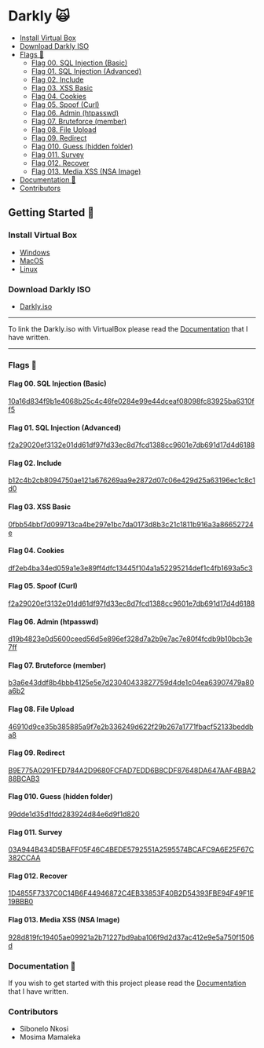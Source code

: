 # Darkly 🙀 <!-- omit in toc -->

- [Install Virtual Box](#install-virtual-box)
- [Download Darkly ISO](#download-darkly-iso)
- [Flags 🏴](#flags-)
  - [Flag 00. SQL Injection (Basic)](#flag-00-sql-injection-basic)
  - [Flag 01. SQL Injection (Advanced)](#flag-01-sql-injection-advanced)
  - [Flag 02. Include](#flag-02-include)
  - [Flag 03. XSS Basic](#flag-03-xss-basic)
  - [Flag 04. Cookies](#flag-04-cookies)
  - [Flag 05. Spoof (Curl)](#flag-05-spoof-curl)
  - [Flag 06. Admin (htpasswd)](#flag-06-admin-htpasswd)
  - [Flag 07. Bruteforce (member)](#flag-07-bruteforce-member)
  - [Flag 08. File Upload](#flag-08-file-upload)
  - [Flag 09. Redirect](#flag-09-redirect)
  - [Flag 010. Guess (hidden folder)](#flag-010-guess-hidden-folder)
  - [Flag 011. Survey](#flag-011-survey)
  - [Flag 012. Recover](#flag-012-recover)
  - [Flag 013. Media XSS (NSA Image)](#flag-013-media-xss-nsa-image)
- [Documentation 📘](#documentation-)
- [Contributors](#contributors)

## Getting Started 👾 <!-- omit in toc -->

### Install Virtual Box

- [Windows](https://download.virtualbox.org/virtualbox/6.1.16/VirtualBox-6.1.16-140961-Win.exe)
- [MacOS](https://download.virtualbox.org/virtualbox/6.1.16/VirtualBox-6.1.16-140961-OSX.dmg)
- [Linux](https://www.virtualbox.org/wiki/Linux_Downloads)

### Download Darkly ISO

- [Darkly.iso](https://drive.google.com/file/d/145dbZHjZWyMiRscj-72jE3n5PM5vXyB9/view?usp=sharing)

----------
To link the Darkly.iso with VirtualBox please read the [Documentation](docs/documentation.pdf) that I have written.

----------

### Flags 🏴

#### Flag 00. SQL Injection (Basic)

[10a16d834f9b1e4068b25c4c46fe0284e99e44dceaf08098fc83925ba6310ff5](00%20-%20Flag/Resources/00.md)

#### Flag 01. SQL Injection (Advanced)

[f2a29020ef3132e01dd61df97fd33ec8d7fcd1388cc9601e7db691d17d4d6188](01%20-%20Flag/Resources/01.md)

#### Flag 02. Include

[b12c4b2cb8094750ae121a676269aa9e2872d07c06e429d25a63196ec1c8c1d0](02%20-%20Flag/Resources/02.md)

#### Flag 03. XSS Basic

[0fbb54bbf7d099713ca4be297e1bc7da0173d8b3c21c1811b916a3a86652724e](03%20-%20Flag/Resources/03.md)

#### Flag 04. Cookies

[df2eb4ba34ed059a1e3e89ff4dfc13445f104a1a52295214def1c4fb1693a5c3](04%20-%20Flag/Resources/04.md)

#### Flag 05. Spoof (Curl)

[f2a29020ef3132e01dd61df97fd33ec8d7fcd1388cc9601e7db691d17d4d6188](05%20-%20Flag/Resources/05.md)

#### Flag 06. Admin (htpasswd)

[d19b4823e0d5600ceed56d5e896ef328d7a2b9e7ac7e80f4fcdb9b10bcb3e7ff](06%20-%20Flag/Resources/06.md)

#### Flag 07. Bruteforce (member)

[b3a6e43ddf8b4bbb4125e5e7d23040433827759d4de1c04ea63907479a80a6b2](07%20-%20Flag/Resources/07.md)

#### Flag 08. File Upload

[46910d9ce35b385885a9f7e2b336249d622f29b267a1771fbacf52133beddba8](08%20-%20Flag/Resources/08.md)

#### Flag 09. Redirect

[B9E775A0291FED784A2D9680FCFAD7EDD6B8CDF87648DA647AAF4BBA288BCAB3](09%20-%20Flag/Resources/09.md)

#### Flag 010. Guess (hidden folder)

[99dde1d35d1fdd283924d84e6d9f1d820](10%20-%20Flag/Resources/10.md)

#### Flag 011. Survey

[03A944B434D5BAFF05F46C4BEDE5792551A2595574BCAFC9A6E25F67C382CCAA](11%20-%20Flag/Resources/11.md)

#### Flag 012. Recover

[1D4855F7337C0C14B6F44946872C4EB33853F40B2D54393FBE94F49F1E19BBB0](12%20-%20Flag/Resources/12.md)

#### Flag 013. Media XSS (NSA Image)

[928d819fc19405ae09921a2b71227bd9aba106f9d2d37ac412e9e5a750f1506d](13%20-%20Flag/Resources/13.md)

### Documentation 📘

If you wish to get started with this project please read the [Documentation](docs/documentation.pdf) that I have written.

### Contributors

- Sibonelo Nkosi
- Mosima Mamaleka
